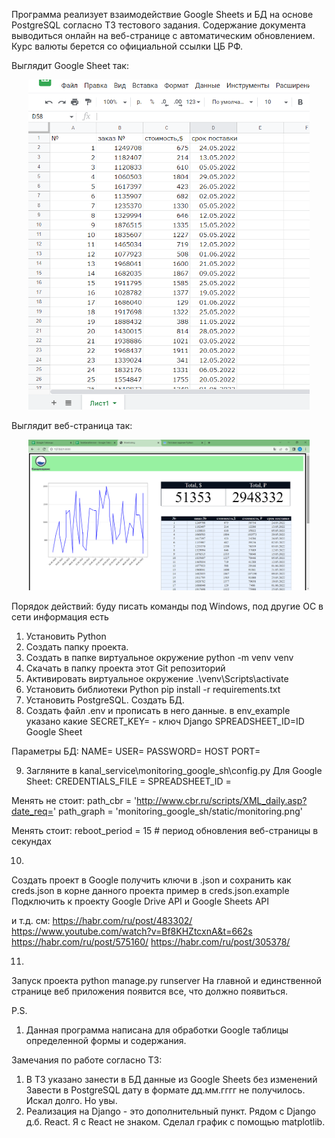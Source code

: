 Программа реализует взаимодействие Google Sheets и БД на основе PostgreSQL
согласно ТЗ тестового задания.
Содержание документа выводиться онлайн на веб-странице с автоматическим обновлением.
Курс валюты берется со официальной ссылки ЦБ РФ.

Выглядит Google Sheet так:
<p align="center">
  <img src="https://github.com/zorokonStepan/GoogleSheets_Django/raw/main/img_git/google_sh.png" width="450" title="GoogleSheet">
</p>

Выглядит веб-страница так:
<p align="center">
  <img src="https://github.com/zorokonStepan/GoogleSheets_Django/raw/main/img_git/web_page.png" width="450" title="WebPage">
</p>

Порядок действий:
буду писать команды под Windows, под другие ОС в сети информация есть

1. Установить Python
2. Создать папку проекта.
3. Создать в папке виртуальное окружение python -m venv venv
4. Скачать в папку проекта этот Git репозиторий
5. Активировать виртуальное окружение .\venv\Scripts\activate
6. Установить библиотеки Python pip install -r requirements.txt
7. Установить PostgreSQL. Создать БД.
8. Создать файл .env и прописать в него данные. в env_example указано какие
SECRET_KEY= - ключ Django
SPREADSHEET_ID=ID Google Sheet

Параметры БД:
NAME=
USER=
PASSWORD=
HOST
PORT=

9. Загляните в kanal_service\monitoring_google_sh\config.py
Для Google Sheet:
CREDENTIALS_FILE =
SPREADSHEET_ID =

Менять не стоит:
path_cbr = 'http://www.cbr.ru/scripts/XML_daily.asp?date_req='
path_graph = 'monitoring_google_sh/static/monitoring.png'

Менять стоит:
reboot_period = 15  # период обновления веб-страницы в секундах

10.
Создать проект в Google
получить ключи в .json и сохранить как creds.json в корне данного проекта
пример в creds.json.example
Подключить к проекту Google Drive API и Google Sheets API

и т.д.
см:
https://habr.com/ru/post/483302/
https://www.youtube.com/watch?v=Bf8KHZtcxnA&t=662s
https://habr.com/ru/post/575160/
https://habr.com/ru/post/305378/

11.
Запуск проекта python manage.py runserver
На главной и единственной странице веб приложения появится все, что должно появиться.

P.S.
1. Данная программа написана для обработки Google таблицы определенной формы и содержания.

Замечания по работе согласно ТЗ:
1. В ТЗ указано занести в БД данные из Google Sheets без изменений
Завести в PostgreSQL дату в формате дд.мм.гггг не получилось. Искал долго. Но увы.
2. Реализация на Django - это дополнительный пункт. Рядом с Django д.б. React.
Я с React не знаком. Сделал график с помощью matplotlib.